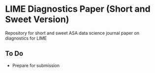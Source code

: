 # LIME Diagnostics Paper (Short and Sweet Version)

Repository for short and sweet ASA data science journal paper on diagnostics for LIME

## To Do

- Prepare for submission